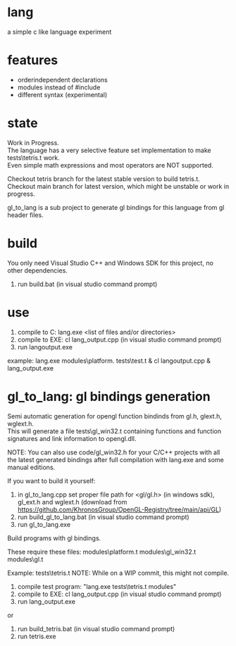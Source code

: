 # lang
a simple c like language experiment

# features
- orderindependent declarations
- modules instead of #include
- different syntax (experimental)

# state

Work in Progress.<br/>
The language has a very selective feature set implementation to make tests\tetris.t work.<br/>
Even simple math expressions and most operators are NOT supported.<br/>

Checkout tetris branch for the latest stable version to build tetris.t.
Checkout main branch for latest version, which might be unstable or work in progress.

gl_to_lang is a sub project to generate gl bindings for this language from gl header files.

# build
You only need Visual Studio C++ and Windows SDK for this project, no other dependencies.
1. run build.bat (in visual studio command prompt)

# use
1. compile to C:   lang.exe <list of files and/or directories>
2. compile to EXE: cl lang_output.cpp (in visual studio command prompt)
3. run langoutput.exe

example: lang.exe modules\platform. tests\test.t & cl langoutput.cpp & lang_output.exe

# gl_to_lang: gl bindings generation
Semi automatic generation for opengl function bindinds from gl.h, glext.h, wglext.h.<br/>
This will generate a file tests\gl_win32.t containing functions and function signatures and link information to opengl.dll.

NOTE: You can also use code/gl_win32.h for your C/C++ projects with all the latest generated bindings after full compilation with lang.exe and some manual editions.

If you want to build it yourself:
1. in gl_to_lang.cpp set proper file path for <gl/gl.h> (in windows sdk), gl_ext.h and wglext.h (download from https://github.com/KhronosGroup/OpenGL-Registry/tree/main/api/GL)
2. run build_gl_to_lang.bat (in visual studio command prompt)
3. run gl_to_lang.exe

Build programs with gl bindings.<br/>

These require these files: modules\platform.t modules\gl_win32.t modules\gl.t

Example: tests\tetris.t
NOTE: While on a WIP commit, this might not compile.

1. compile test program: "lang.exe tests\tetris.t modules"
3. compile to EXE:       cl lang_output.cpp (in visual studio command prompt)
4. run lang_output.exe

or

1. run build_tetris.bat (in visual studio command prompt)
2. run tetris.exe
